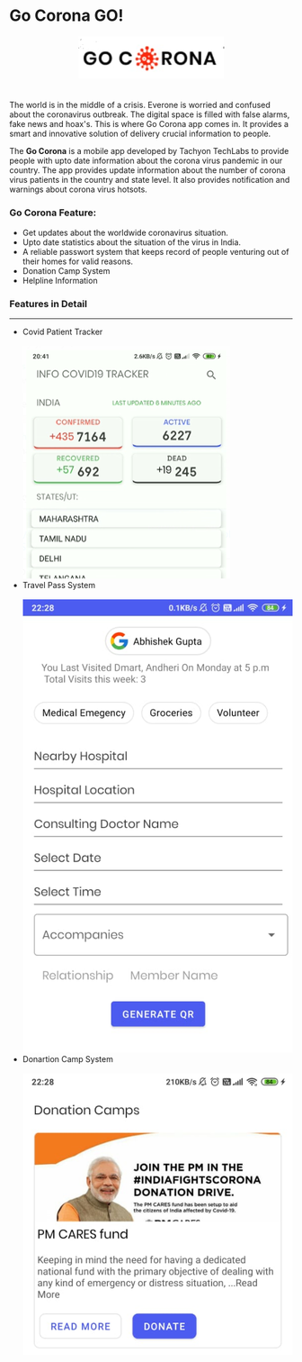 # Go Corona GO!
<h4 align="center">
    <a href="https://github.com/Omkar17dalvi/Example">
        <img src="https://github.com/Omkar17dalvi/Example/blob/master/images/gocorona.png" alt="corona-cli" />
    </a>
    <br>
    <br>



</h4>

The world is in the middle of a crisis. Everone is worried and confused about the coronavirus outbreak. The digital space is filled with false alarms, fake news and hoax's. This is where Go Corona app comes in. It provides a smart and innovative solution of delivery crucial information to people.  

The **Go Corona** is a mobile app developed by Tachyon TechLabs to provide people with upto date information about the corona virus pandemic in our country. The app provides update information about the number of corona virus patients in the country and state level. It also provides notification and warnings about corona virus hotsots.  


### Go Corona Feature: 
<ul>
	<li>Get updates about the worldwide coronavirus situation.</li>
	<li>Upto date statistics about the situation of the virus in India.</li>
	<li>A reliable passwort system that keeps record of people venturing out of their homes for valid reasons.</li>
	<li>Donation Camp System</li>
	<li>Helpline Information</li>

</ul>

<h3>Features in Detail</h3>
<hr>

<ul>
<li>Covid Patient Tracker</li>
<br>
<img src="https://github.com/Omkar17dalvi/Example/blob/master/images/tracker.png" class="center">
<li>Travel Pass System</li>
<br>
<img src="https://github.com/Omkar17dalvi/Example/blob/master/images/pass.png" class="center">
<li>Donartion Camp System</li>
<br>
<img src="https://github.com/Omkar17dalvi/Example/blob/master/images/dono.png" class="center">

</ul>